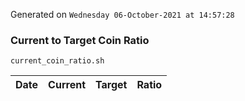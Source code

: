 Generated on `Wednesday 06-October-2021 at 14:57:28`

### Current to Target Coin Ratio
`current_coin_ratio.sh`

Date|Current|Target|Ratio
---|---|---|---
